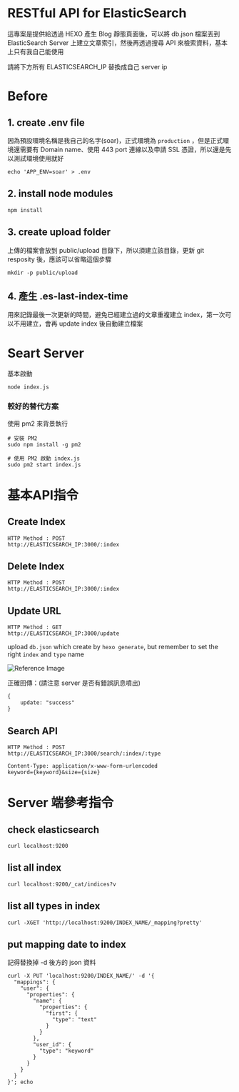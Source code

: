 RESTful API for ElasticSearch
===============================

這專案是提供給透過 HEXO 產生 Blog 靜態頁面後，可以將 db.json 檔案丟到 ElasticSearch Server 上建立文章索引，然後再透過搜尋 API 來檢索資料，基本上只有我自己能使用

請將下方所有 ELASTICSEARCH_IP 替換成自己 server ip

# Before

## 1. create .env file

因為預設環境名稱是我自己的名字(soar)，正式環境為 `production` ，但是正式環境還需要有 Domain name、使用 443 port 連線以及申請 SSL 憑證，所以還是先以測試環境使用就好

````
echo 'APP_ENV=soar' > .env
````
## 2. install node modules

````
npm install
````
## 3. create upload folder
上傳的檔案會放到 public/upload 目錄下，所以須建立該目錄，更新 git resposity 後，應該可以省略這個步驟

````
mkdir -p public/upload
````

## 4. 產生 .es-last-index-time
用來記錄最後一次更新的時間，避免已經建立過的文章重複建立 index，第一次可以不用建立，會再 update index 後自動建立檔案


# Seart Server
基本啟動

````
node index.js
````

### 較好的替代方案
使用 pm2 來背景執行

````
# 安裝 PM2
sudo npm install -g pm2

# 使用 PM2 啟動 index.js
sudo pm2 start index.js
````

# 基本API指令 

## Create Index

````
HTTP Method : POST
http://ELASTICSEARCH_IP:3000/:index
````

## Delete Index

````
HTTP Method : POST
http://ELASTICSEARCH_IP:3000/:index
````

## Update URL

````
HTTP Method : GET
http://ELASTICSEARCH_IP:3000/update
````

upload `db.json` which create by `hexo generate`, but remember to set the right `index` and `type` name

![Reference Image](https://i.imgur.com/2wFmH1N.png)

正確回傳：(請注意 server 是否有錯誤訊息噴出)

````
{
	update: "success"
}
````

## Search API

````
HTTP Method : POST
http://ELASTICSEARCH_IP:3000/search/:index/:type

Content-Type: application/x-www-form-urlencoded
keyword={keyword}&size={size}
````


# Server 端參考指令

## check elasticsearch

````
curl localhost:9200
````

## list all index

````
curl localhost:9200/_cat/indices?v
````

## list all types in index

````
curl -XGET 'http://localhost:9200/INDEX_NAME/_mapping?pretty'
````

## put mapping date to index
記得替換掉 -d 後方的 json 資料

````
curl -X PUT 'localhost:9200/INDEX_NAME/' -d '{
  "mappings": {
    "user": {
      "properties": {
        "name": {
          "properties": {
            "first": {
              "type": "text"
            }
          }
        },
        "user_id": {
          "type": "keyword"
        }
      }
    }
  }
}'; echo 
````
